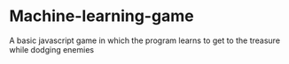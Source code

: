 # Machine-learning-game
A basic javascript game in which the program learns to get to the treasure while dodging enemies
